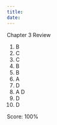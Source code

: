 ```yaml
---
title: 
date: 
---
```


Chapter 3 Review

1.  B
2.  C
3.  C
4.  B
5.  B
6.  A
7.  D
8.  A D
9.  D
10. D

Score: 100%

